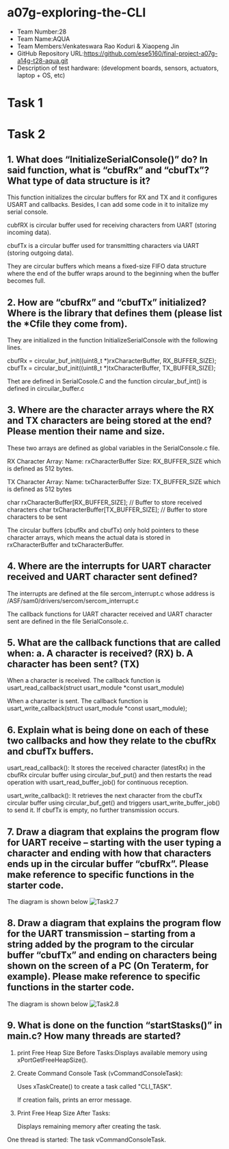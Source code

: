 # a07g-exploring-the-CLI

* Team Number:28
* Team Name:AQUA
* Team Members:Venkateswara Rao Koduri & Xiaopeng Jin
* GitHub Repository URL:https://github.com/ese5160/final-project-a07g-a14g-t28-aqua.git
* Description of test hardware: (development boards, sensors, actuators, laptop + OS, etc)

# Task 1 

# Task 2 
## 1. What does “InitializeSerialConsole()” do? In said function, what is “cbufRx” and “cbufTx”? What type of data structure is it?

This function initializes the circular buffers for RX and TX and it configures USART and callbacks. Besides, I can add some code in it to initalize my serial console.

cubfRX is circular buffer used for receiving characters from UART (storing incoming data).

cbufTx is a circular buffer used for transmitting characters via UART (storing outgoing data).

They are circular buffers which means a fixed-size FIFO data structure where the end of the buffer wraps around to the beginning when the buffer becomes full.

## 2. How are “cbufRx” and “cbufTx” initialized? Where is the library that defines them (please list the *Cfile they come from).

They are initialized in the function InitializeSerialConsole with the following lines. 

cbufRx = circular_buf_init((uint8_t *)rxCharacterBuffer, RX_BUFFER_SIZE);
cbufTx = circular_buf_init((uint8_t *)txCharacterBuffer, TX_BUFFER_SIZE);

Thet are defined in SerialCosole.C and the function circular_buf_int() is defined in circuilar_buffer.c

## 3. Where are the character arrays where the RX and TX characters are being stored at the end? Please mention their name and size.

These two arrays are defined as global variables in the SerialConsole.c file.

RX Character Array:
Name: rxCharacterBuffer
Size: RX_BUFFER_SIZE which is defined as 512 bytes.

TX Character Array:
Name: txCharacterBuffer
Size: TX_BUFFER_SIZE which is defined as 512 bytes

char rxCharacterBuffer[RX_BUFFER_SIZE];  // Buffer to store received characters
char txCharacterBuffer[TX_BUFFER_SIZE];  // Buffer to store characters to be sent

The circular buffers (cbufRx and cbufTx) only hold pointers to these character arrays, which means the actual data is stored in rxCharacterBuffer and txCharacterBuffer.

## 4. Where are the interrupts for UART character received and UART character sent defined?

The interrupts are defined at the file sercom_interrupt.c whose address is /ASF/sam0/drivers/sercom/sercom_interrupt.c

The callback functions for UART character received and UART character sent are defined in the file SerialConsole.c.

## 5. What are the callback functions that are called when: a. A character is received? (RX) b. A character has been sent? (TX)

When a character is received. The callback function is usart_read_callback(struct usart_module *const usart_module)

When a character is sent. The callback function is usart_write_callback(struct usart_module *const usart_module);

## 6. Explain what is being done on each of these two callbacks and how they relate to the cbufRx and cbufTx buffers.

usart_read_callback(): It stores the received character (latestRx) in the cbufRx circular buffer using circular_buf_put() and then restarts the read operation with usart_read_buffer_job() for continuous reception.

usart_write_callback(): It retrieves the next character from the cbufTx circular buffer using circular_buf_get() and triggers usart_write_buffer_job() to send it. If cbufTx is empty, no further transmission occurs.

## 7.  Draw a diagram that explains the program flow for UART receive – starting with the user typing a character and ending with how that characters ends up in the circular buffer “cbufRx”. Please make reference to specific functions in the starter code.

The diagram is shown below
![Task2.7](AG07task2_7.png)

## 8. Draw a diagram that explains the program flow for the UART transmission – starting from a string added by the program to the circular buffer “cbufTx” and ending on characters being shown on the screen of a PC (On Teraterm, for example). Please make reference to specific functions in the starter code.

The diagram is shown below
![Task2.8](AG07task2_8.png)

## 9. What is done on the function “startStasks()” in main.c? How many threads are started?

1. print Free Heap Size Before Tasks:Displays available memory using xPortGetFreeHeapSize().
2. Create Command Console Task (vCommandConsoleTask):

    Uses xTaskCreate() to create a task called "CLI_TASK".

    If creation fails, prints an error message.
3. Print Free Heap Size After Tasks:

    Displays remaining memory after creating the task.

One thread is started: The task vCommandConsoleTask.